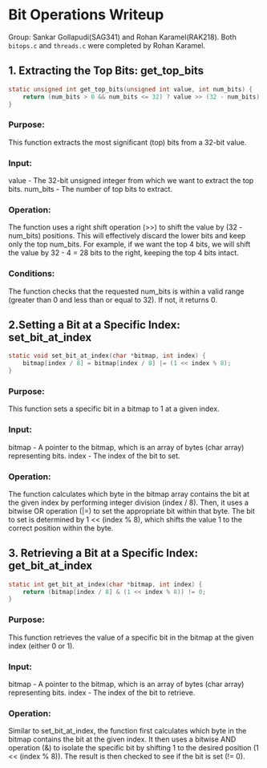# Bit Operations Writeup
Group: Sankar Gollapudi(SAG341) and Rohan Karamel(RAK218). Both `bitops.c` and `threads.c` were completed by Rohan Karamel.

## 1. Extracting the Top Bits: get_top_bits

```c
static unsigned int get_top_bits(unsigned int value, int num_bits) {
    return (num_bits > 0 && num_bits <= 32) ? value >> (32 - num_bits) : 0;
}
```
### Purpose:
This function extracts the most significant (top) bits from a 32-bit value.

### Input:
value - The 32-bit unsigned integer from which we want to extract the top bits.
num_bits - The number of top bits to extract.

### Operation:
The function uses a right shift operation (>>) to shift the value by (32 - num_bits) positions. This will effectively discard the lower bits and keep only the top num_bits. For example, if we want the top 4 bits, we will shift the value by 32 - 4 = 28 bits to the right, keeping the top 4 bits intact.

### Conditions:
The function checks that the requested num_bits is within a valid range (greater than 0 and less than or equal to 32). If not, it returns 0.

## 2.Setting a Bit at a Specific Index: set_bit_at_index

```c
static void set_bit_at_index(char *bitmap, int index) {
    bitmap[index / 8] = bitmap[index / 8] |= (1 << index % 8);
}
```

### Purpose:
This function sets a specific bit in a bitmap to 1 at a given index.

### Input:
bitmap - A pointer to the bitmap, which is an array of bytes (char array) representing bits.
index - The index of the bit to set.

### Operation:
The function calculates which byte in the bitmap array contains the bit at the given index by performing integer division (index / 8). Then, it uses a bitwise OR operation (|=) to set the appropriate bit within that byte. The bit to set is determined by 1 << (index % 8), which shifts the value 1 to the correct position within the byte.

## 3. Retrieving a Bit at a Specific Index: get_bit_at_index

```c
static int get_bit_at_index(char *bitmap, int index) {
    return (bitmap[index / 8] & (1 << index % 8)) != 0;
}
```

### Purpose:
This function retrieves the value of a specific bit in the bitmap at the given index (either 0 or 1).

### Input:
bitmap - A pointer to the bitmap, which is an array of bytes (char array) representing bits.
index - The index of the bit to retrieve.

### Operation:
Similar to set_bit_at_index, the function first calculates which byte in the bitmap contains the bit at the given index. It then uses a bitwise AND operation (&) to isolate the specific bit by shifting 1 to the desired position (1 << (index % 8)). The result is then checked to see if the bit is set (!= 0).
